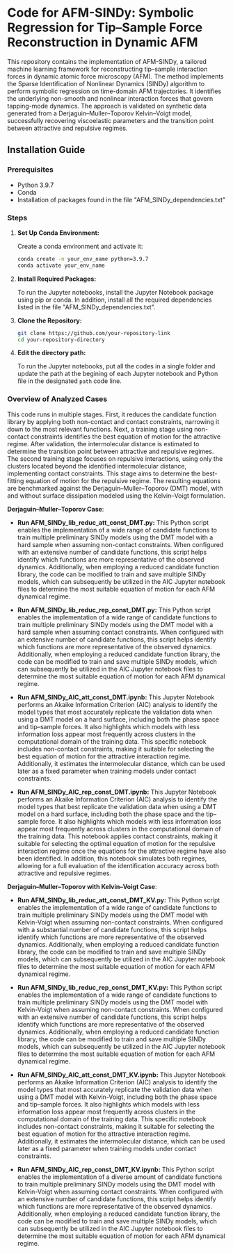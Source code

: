 # Code for AFM-SINDy: Symbolic Regression for Tip–Sample Force Reconstruction in Dynamic AFM 

This repository contains the implementation of AFM-SINDy, a tailored machine learning framework for reconstructing tip–sample interaction forces in dynamic atomic force microscopy (AFM).
The method implements the Sparse Identification of Nonlinear Dynamics (SINDy) algorithm to perform symbolic regression on time-domain AFM trajectories. It identifies the underlying non-smooth 
and nonlinear interaction forces that govern tapping-mode dynamics. The approach is validated on synthetic data generated from a Derjaguin–Muller–Toporov Kelvin–Voigt model, successfully recovering 
viscoelastic parameters and the transition point between attractive and repulsive regimes.   

## Installation Guide

### Prerequisites

- Python 3.9.7
- Conda
- Installation of packages found in the file "AFM_SINDy_dependencies.txt"

### Steps

1. **Set Up Conda Environment:**

   Create a conda environment and activate it:

   ```bash
   conda create -n your_env_name python=3.9.7
   conda activate your_env_name
   ```

2. **Install Required Packages:**

   To run the Jupyter notebooks, install the Jupyter Notebook package using pip or conda. In addition, install all the required dependencies listed in the file "AFM_SINDy_dependencies.txt".
  

3. **Clone the Repository:**

   ```bash
   git clone https://github.com/your-repository-link
   cd your-repository-directory

3. **Edit the directory path:**

   To run the Jupyter notebooks, put all the codes in a single folder and update the path at the begining of each Jupyter notebook and Python file in the designated `path` code line. 

### Overview of Analyzed Cases

This code runs in multiple stages. First, it reduces the candidate function library by applying both non-contact and contact constraints, narrowing it down to the most relevant 
functions. Next, a training stage using non-contact constraints identifies the best equation of motion for the attractive regime. After validation, the intermolecular distance 
is estimated to determine the transition point between attractive and repulsive regimes. The second training stage focuses on repulsive interactions, using only the clusters 
located beyond the identified intermolecular distance, implementing contact constraints. This stage aims to determine the best-fitting equation of motion for the repulsive regime. 
The resulting equations are benchmarked against the Derjaguin–Muller–Toporov (DMT) model, with and without surface dissipation modeled using the Kelvin–Voigt formulation.

**Derjaguin–Muller–Toporov Case**:

- **Run AFM_SINDy_lib_reduc_att_const_DMT.py:** This Python script enables the implementation of a wide range of candidate functions to train multiple preliminary SINDy
  models using the DMT model with a hard sample when assuming non-contact constraints. When configured with an extensive number of candidate functions, this script helps identify which functions are more representative
  of the observed dynamics. Additionally, when employing a reduced candidate function library, the code can be modified to train and save multiple SINDy models, which can subsequently
  be utilized in the AIC Jupyter notebook files to determine the most suitable equation of motion for each AFM dynamical regime.  

- **Run AFM_SINDy_lib_reduc_rep_const_DMT.py:** This Python script enables the implementation of a wide range of candidate functions to train multiple preliminary SINDy
  models using the DMT model with a hard sample when assuming contact constraints. When configured with an extensive number of candidate functions, this script helps identify which functions are more representative
  of the observed dynamics. Additionally, when employing a reduced candidate function library, the code can be modified to train and save multiple SINDy models, which can subsequently
  be utilized in the AIC Jupyter notebook files to determine the most suitable equation of motion for each AFM dynamical regime.

- **Run AFM_SINDy_AIC_att_const_DMT.ipynb:** This Jupyter Notebook performs an Akaike Information Criterion (AIC) analysis to identify the model types that most accurately
  replicate the validation data when using a DMT model on a hard surface, including both the phase space and tip–sample forces. It also highlights which models with less
  information loss appear most frequently across clusters in the computational domain of the training data. This specific notebook includes non-contact constraints, making
  it suitable for selecting the best equation of motion for the attractive interaction regime. Additionally, it estimates the intermolecular distance, which can be used later
  as a fixed parameter when training models under contact constraints.

- **Run AFM_SINDy_AIC_rep_const_DMT.ipynb:** This Jupyter Notebook performs an Akaike Information Criterion (AIC) analysis to identify the model types that best replicate
  the validation data when using a DMT model on a hard surface, including both the phase space and the tip–sample force. It also highlights which models with less information
  loss appear most frequently across clusters in the computational domain of the training data. This notebook applies contact constraints, making it suitable for selecting the
  optimal equation of motion for the repulsive interaction regime once the equations for the attractive regime have also been identified. In addition, this notebook simulates
  both regimes, allowing for a full evaluation of the identification accuracy across both attractive and repulsive regimes.


**Derjaguin–Muller–Toporov with Kelvin–Voigt Case**:

- **Run AFM_SINDy_lib_reduc_att_const_DMT_KV.py:** This Python script enables the implementation of a wide range of candidate functions to train multiple preliminary SINDy
  models using the DMT model with Kelvin-Voigt when assuming non-contact constraints. When configured with a substantial number of candidate functions, this script helps identify which functions are more representative
  of the observed dynamics. Additionally, when employing a reduced candidate function library, the code can be modified to train and save multiple SINDy models, which can subsequently
  be utilized in the AIC Jupyter notebook files to determine the most suitable equation of motion for each AFM dynamical regime.

- **Run AFM_SINDy_lib_reduc_rep_const_DMT_KV.py:** This Python script enables the implementation of a wide range of candidate functions to train multiple preliminary SINDy
  models using the DMT model with Kelvin-Voigt when assuming non-contact constraints. When configured with an extensive number of candidate functions, this script helps identify which functions are more representative
  of the observed dynamics. Additionally, when employing a reduced candidate function library, the code can be modified to train and save multiple SINDy models, which can subsequently
  be utilized in the AIC Jupyter notebook files to determine the most suitable equation of motion for each AFM dynamical regime.

- **Run AFM_SINDy_AIC_att_const_DMT_KV.ipynb:** This Jupyter Notebook performs an Akaike Information Criterion (AIC) analysis to identify the model types that most accurately
  replicate the validation data when using a DMT model with Kelvin-Voigt, including both the phase space and tip–sample forces. It also highlights which models with less
  information loss appear most frequently across clusters in the computational domain of the training data. This specific notebook includes non-contact constraints, making
  it suitable for selecting the best equation of motion for the attractive interaction regime. Additionally, it estimates the intermolecular distance, which can be used later
  as a fixed parameter when training models under contact constraints.

- **Run AFM_SINDy_AIC_rep_const_DMT_KV.ipynb:** This Python script enables the implementation of a diverse amount of candidate functions to train multiple preliminary SINDy
  models using the DMT model with Kelvin-Voigt when assuming contact constraints. When configured with an extensive number of candidate functions, this script helps identify which functions are more representative
  of the observed dynamics. Additionally, when employing a reduced candidate function library, the code can be modified to train and save multiple SINDy models, which can subsequently
  be utilized in the AIC Jupyter notebook files to determine the most suitable equation of motion for each AFM dynamical regime.
